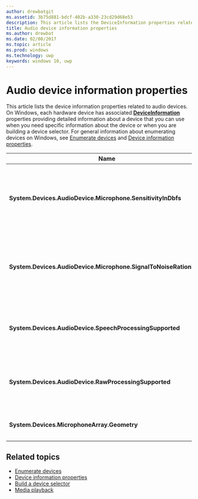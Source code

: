 ---author: drewbatgitms.assetid: 3b75d881-bdcf-402b-a330-23cd29d68e53description: This article lists the DeviceInformation properties related to audio devicestitle: Audio device information propertiesms.author: drewbatms.date: 02/08/2017ms.topic: articlems.prod: windowsms.technology: uwpkeywords: windows 10, uwp---# Audio device information propertiesThis article lists the device information properties related to audio devices. On Windows, each hardware device has associated [**DeviceInformation**](https://msdn.microsoft.com/library/windows/apps/BR225393) properties providing detailed information about a device that you can use when you need specific information about the device or when you are building a device selector. For general information about enumerating devices on Windows, see [Enumerate devices](../devices-sensors/enumerate-devices.md) and [Device information properties](../devices-sensors/device-information-properties.md).|Name|Type|Description||------------------------------------------------------------|------------|------------------------------------------------------||**System.Devices.AudioDevice.Microphone.SensitivityInDbfs**|Double|Specifies the microphone sensitivity in decibels relative to full scale (dBFS) units.||**System.Devices.AudioDevice.Microphone.SignalToNoiseRationInDb**|Double|Specifies the microphone signal to noise ratio (SNR) measured in decibel (dB) units.||**System.Devices.AudioDevice.SpeechProcessingSupported**|Boolean|Indicates whether the audio device supports speech processing.||**System.Devices.AudioDevice.RawProcessingSupported**|Boolean|Indicates whether the audio device supports raw processing.||**System.Devices.MicrophoneArray.Geometry**|unsigned char[]|Geometry data for a microphone array.|## Related topics* [Enumerate devices](../devices-sensors/enumerate-devices.md)* [Device information properties](../devices-sensors/device-information-properties.md)* [Build a device selector](../devices-sensors/build-a-device-selector.md)* [Media playback](media-playback.md)